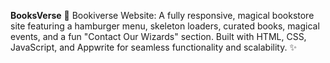 **BooksVerse**
🌟 Bookiverse Website: A fully responsive, magical bookstore site featuring a hamburger menu, skeleton loaders, curated books, magical events, and a fun "Contact Our Wizards" section. Built with HTML, CSS, JavaScript, and Appwrite for seamless functionality and scalability. ✨

